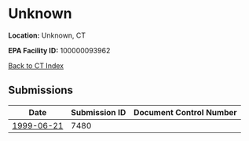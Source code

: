 # Unknown

**Location:** Unknown, CT

**EPA Facility ID:** 100000093962

[Back to CT Index](../../index.md)

## Submissions

| Date | Submission ID | Document Control Number |
|------|--------------|-------------------------|
| [1999-06-21](submissions/7480.md) | 7480 |  |
